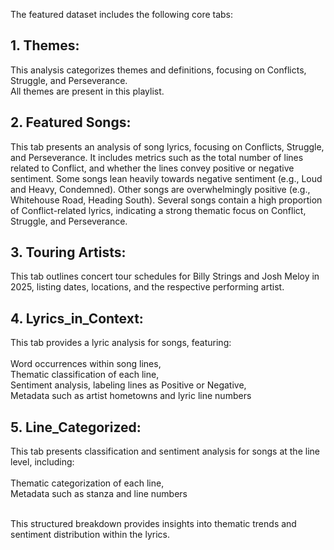 The featured dataset includes the following core tabs:

## 1. Themes: 
This analysis categorizes themes and definitions, focusing on Conflicts, Struggle, and Perseverance.
<br> All themes are present in this playlist.

## 2. Featured Songs: 
This tab presents an analysis of song lyrics, focusing on Conflicts, Struggle, and Perseverance.
It includes metrics such as the total number of lines related to Conflict, and whether the lines convey positive or negative sentiment.
Some songs lean heavily towards negative sentiment (e.g., Loud and Heavy, Condemned).
Other songs are overwhelmingly positive (e.g., Whitehouse Road, Heading South).
Several songs contain a high proportion of Conflict-related lyrics, indicating a strong thematic focus on Conflict, Struggle, and Perseverance.

## 3. Touring Artists:
This tab outlines concert tour schedules for Billy Strings and Josh Meloy in 2025, listing dates, locations, and the respective performing artist.

## 4. Lyrics_in_Context:
This tab provides a lyric analysis for songs, featuring: <br>
<br> Word occurrences within song lines,
<br> Thematic classification of each line,
<br> Sentiment analysis, labeling lines as Positive or Negative,
<br> Metadata such as artist hometowns and lyric line numbers

## 5. Line_Categorized:
This tab presents classification and sentiment analysis for songs at the line level, including: <br>
<br> Thematic categorization of each line,
<br> Metadata such as stanza and line numbers

<br> This structured breakdown provides insights into thematic trends and sentiment distribution within the lyrics.







